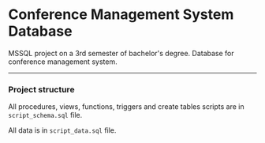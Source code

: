 # Conference Management System Database

MSSQL project on a 3rd semester of bachelor's degree. Database for conference management system.

-----

### Project structure

All procedures, views, functions, triggers and create tables scripts are in `script_schema.sql` file.

All data is in `script_data.sql` file.
